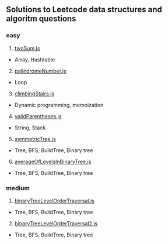 ## Solutions to Leetcode data structures and algoritm questions

### easy

1. [twoSum.js](https://leetcode.com/problems/two-sum)

- Array, Hashtable

2. [palindromeNumber.js](https://leetcode.com/problems/palindrome-number)

- Loop

3. [climbingStairs.js](https://leetcode.com/problems/climbing-stairs)

- Dynamic programming, memoization

4. [validParentheses.js](https://leetcode.com/problems/valid-parentheses)

- String, Stack

5. [symmetricTree.js](https://leetcode.com/problems/symmetric-tree)

- Tree, BFS, BuildTree, Binary tree

6. [averageOfLevelsInBinaryTree.js](https://leetcode.com/problems/average-of-levels-in-binary-tree)

- Tree, BFS, BuildTree, Binary tree

### medium

1. [binaryTreeLevelOrderTraversal.js](https://leetcode.com/problems/binary-tree-level-order-traversal)

- Tree, BFS, BuildTree, Binary tree

2. [binaryTreeLevelOrderTraversal2.js](https://leetcode.com/problems/binary-tree-level-order-traversal-ii)

- Tree, BFS, BuildTree, Binary tree
